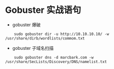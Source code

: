 # Gobuster 实战语句

-  gobuster 爆破

```
	sudo gobuster dir -u http://10.10.10.10/ -w /usr/share/dirb/wordlists/commom.txt
````

-  gobuster 子域名扫描

```
	sudo gobuster dns -d marcbark.com -w /usr/share/SecLists/Discovery/DNS/namelist.txt
```